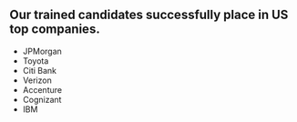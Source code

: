 ## Our trained candidates successfully place in US top companies.

* JPMorgan 
* Toyota
* Citi Bank
* Verizon
* Accenture
* Cognizant
* IBM